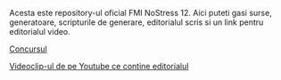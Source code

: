 Acesta este repository-ul oficial FMI NoStress 12. Aici puteti gasi surse, generatoare, scripturile de generare, editorialul scris si un link pentru editorialul video.

[Concursul](https://kilonova.ro/contests/230)

[Videoclip-ul de pe Youtube ce contine editorialul](https://www.youtube.com/watch?v=o-4u5C9CKbM)